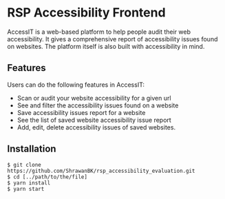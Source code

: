 # RSP Accessibility Frontend

AccessIT is a web-based platform to help people audit their web accessibility. It gives a comprehensive report of accessibility issues found on websites. The platform itself is also built with accessibility in mind. 

## Features

Users can do the following features in AccessIT:
  * Scan or audit your website accessibility for a given url
  * See and filter the accessibility issues found on a website
  * Save accessibility issues report for a website
  * See the list of saved website accessibility issue report
  * Add, edit, delete accessibility issues of saved websites. 

## Installation
```
$ git clone https://github.com/ShrawanBK/rsp_accessibility_evaluation.git
$ cd [../path/to/the/file]
$ yarn install
$ yarn start
```

